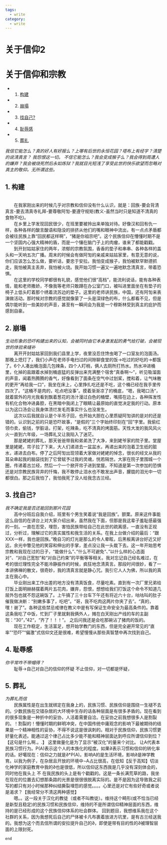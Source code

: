 ```yaml
---
tags:
  - write
category:
  - write
---
```


<h1>关于信仰2</h1> 

# 关于信仰和宗教

* 1. [构建](#first)
* 2. [崩塌](#second)
* 3. [找自己?](#third)
* 4. [耻辱感](#fourth)
* 5. [葬礼](#fifth)


*我信它能怎么？真的好人有好报么？上哪有后世的永恒花园？塔布上有经字？清楚的说清真言？ 我怨恨这一切。*
*不信它能怎么？我会变成猴子么？我会得到周遭人的嫌弃？我会被烧死然后永如炼狱？我就目光短浅了享受此世的快乐欲望而忽略对真主的敬仰。无所谓这些。*

## 1. <a name='first'></a>构建
<br>&emsp;&emsp;在我家刚出来的时候几乎对宗教和信仰没有什么认识，就是：回族-要会背清真言-要去清真寺礼拜-要尊敬阿訇-要遵守规矩(教义-虽然当时只是知道不清真的食物不吃)。
<br>&emsp;&emsp;在乡里上学发现回民很少，在班里要被拎出来单独对待。好像汉和回有仇一样，各种各样的酸言酸语和隐没的排挤从他们的嘴和眼神中流出，有一点点矛盾都会被往民族上靠“回民都这样啊”，“猪是你祖宗吧”。这个民族信仰在懵懂时期不是一个坚固内心强大精神的盾，而是一个镶在脑门子上的肉瘤，谁来了都能戳戳。
<br>&emsp;&emsp;到开封姑姑家住的两年，浓郁的宗教氛围，香香的垫子和串串、各种各样的盖头和一天响五次广播。周末的时候会有做阿訇的亲戚来姑姑家里，有意无意的说，你们应该怎么怎么做，要听话，要忠于安拉。我怕变成猴子，我怕被默罕默德抓走，我怕被真主丢弃，我怕被火烧。我开始习惯一遍又一遍地默念清真言，带着恐惧。
<br>&emsp;&emsp;在这里的学校同学都很有礼貌，感觉他们很“高档”，能流利说话，能有各种表情，能和老师撒娇，不像我等老师只敢蹲在办公室门口，被叫进里面坐在有垫子的椅子上低头盯着那个绣着流苏边的垫子。这里的老师讲民族，中国，还有阿訇来表演做活动。那时候对宗教的感觉就像蒙了一头是深绿色的布，什么都看不见，但是偶尔能听到一些美妙的声音，甚至有一瞬间会为我是一个穆斯林受到真主的庇护而感到自豪。

## 2. <a name='second'></a>崩塌
*生动形象的恐吓构建出来的认知，会被同时由它本身激发起的勇气给打破，会被现世的体验来缝补*
<br>&emsp;&emsp;离开开封姑姑家回到我们县里上学，夜里没忍住馋虫喝了一口室友的泡面汤。那晚上熄灯了，我们小声在老师手电扫过的间隙聊食堂的饭->吃过的好吃的->都饿了。6个人凑出桶泡面几包辣条，四个人盯梢，俩人去厕所打热水。热水冲进桶里，化掉的盐跟着水掉到桶底猛的反弹出来充满整个宿舍“真香啊～”，听见吸溜面的声音，闻着热腾腾的香气，好像看到了面条在空气中过划桨，搅和着，让气味散的更开“再给我一口”，我坐在床上，心里挣扎吃还是不吃，这个桶已经在我手里传四次了。“这桶不是肉的，吃点吧没事”。摸着渐渐凉了的桶底，“嗯，我喝口汤“，就着窗外的月光我看到飘着葱花的汤汁漫过白色的桶壁，嘴搭在边上，各种挥发性有机化合物冲进鼻腔，在黑暗中我闭上了眼睛让最原始的直觉决定我的行动。原本以为这口汤会让我身体溃烂发毛而事实什么也没发生。
<br>&emsp;&emsp;这次以后我就自认是个半吊子回，也开始大胆在心里质疑阿訇讲的是对的还是错的。认识到之前的只是恐吓故事，“是假的”三个字始终印刻在“回”字里。我偷红领巾卖，偷钱，学脏话，打架，吃辣条，吃不清真的烤面筋。天性大发的我风风火火一直到六年级，一场葬礼又让我陷入了迷茫。
<br>&emsp;&emsp;那是姥姥的葬礼，那天爸爸带我和弟弟洗了大净，来到姥爷家的院子里。堂屋里是姥姥，帘子拉了下来，大人们递进去一盆盆水，再递出来的泡着卫生纸的脏水，递进去白布。停了之后阿訇出现领着大家做对姥姥的悼念，很长的经文从我的耳朵串起我的脑袋找到了它曾赋予过我的灵魂，恍若隔世。大家在院子里围城一个圈，传递着古兰经，然后一个一个掀开帘子进到堂屋。不知道是第一次参加的恐惧还是对宗教民族背弃的忏悔，我不敢停止泪水也不敢发出声音，朦胧的泪光中一切都很白。那之后我怕了，我怕我死了没人给我念古兰经。

## 3. <a name='third'></a>找自己?
*我不确定我是否还能回到那片花园*
<br>&emsp;&emsp;高中分班后自我介绍，班里有个男生笑着说“我是回族”。颤栗。原来这件事能这么自信的在讲台上对大家介绍出来，虽然我在下面，但那是我这辈子羞耻感最强的一刻。一直在忍受，埋怨，害怕民族带给自己在此世的疏离感，一直没有正视过，分析过，理解过它的真实属性和我生活的关系。在我上台做介绍的最后：“跟XXX一样，我也是回族。”晚自习的灯光是那么的令人晕眩，后黑板离讲台好近又好远，余光中瞥见他的笑容和伸出的手掌，差点没让我一头栽下去。这一年开始思考宗教和我现在过的日子，“能做什么”、”什么不可避免“、”以什么样的心态面对“、“对自己宽恕”和“对自己约束”的平衡等等相关。我对忘记自己经名难过，在考的很烂理性完全不能冷静振作的时候，疯狂地念清真言。那段时间很妙，看了一本讲佛禅的散文，很奇妙，我的清真言就是静心咒。我引它人人为佛，所以我的真主在我心中。
<br>&emsp;&emsp;毕业刚出来工作出差的地方没有清真饭食，尽量吃素。直到有一次厂里兄弟给打饭上面明赫赫摆着两片五花肉，嫌弃，怨恨，想想给我们打饭这个命令不知道几层外包也就不怨这碗饭了。上午搞了三十台车下午还有将近六十台，咕咕叫的肚子催我做决断：“别嫩多事了，吃吧”。“哥，我不吃肉这两片你夹了去”。“真的，嘿！谢了”。各种这些禁忌戒律在教义中是有写保证生命安全为最高条件的。靠着这条我吃了中饭，忙到厂子里就剩我俩外人，摊在白天刚出产线的车的主副驾：“30”，”42“，“齐了！！！”。 之后问我还是会吃那碗沾了猪肉的饭的。
<br>&emsp;&emsp;现在工作稳定，生活富足，想开始学教门的东西，但是完全避开常见的“直率”“恐吓”“偏激”式信仰文还是很难，希望慢慢从那些真智慧中再次找到自己。


## 4. <a name='fourth'></a>耻辱感
*你平常咋不带帽得？*
<br>&emsp;&emsp;耻辱->自己对自己的信仰的怀疑  不止信仰，对一切都是怀疑，

## 5. <a name='fifth'></a>葬礼
*为葬礼而信*
<br>&emsp;&emsp;民族属性是在出生就绑定在我身上的，民族习惯、民族信仰是围绕一生褪不去的。少数民族在交错杂居的大环境中生存的话各种层面是有很多矛盾的。现在看到的很多现象是一种折中的妥协，人活着需要自洽。在妥协之前我想很多人是割裂的。！割裂的！懵懂时期的鲜明冲突，在中国传统中庸观念的影响下最被期待的结果是一个精神相性的妥协，不得不说这是很讽刺的。相对于民族信仰，民族习惯更好量化表述。能通过这个律己占比多少能不能和精神层面达到呼应所谓信仰到位？【这句是什么啊.。.】 这里做量化是为了显示“被汉化”的量来个对比。
让A代表本民族习惯行为。P(A)表示这个人的本族化的程度。如果∂表示习惯和信仰的转化率的话。好噶现在：信仰之力就是∂*P(A)。影响A的是生活环境，影响∂是神学教育。以我为例子，在杂居且开放的环境中¬A占比很高，在低知【反于高知】切淡化神学的家庭教育中我的∂也是很低，所以信仰这东西我是几乎没有深刻体会的，同时他在我头上 不 在我民族的头上是有个戳戳的。这是一条长满荒草的路，我坐在现在的位置去幻想那条路的光景是很很很脱离实际的。是不是因为这导致我之前写的都只有对小时候那种纠结撕裂埋怨的感觉。。。。心里还是对它有些好奇或者说是渴求？【我经常分不清这两种感觉】
<br>&emsp;&emsp;嗯。。这一段关于汉化的教徒（或者不叫教徒）。维持这个畸形(或不恰当已经是新型且稳定)的民族习惯和民族信仰，维持的不是所谓信仰精神层面的东西，维持的是已经形成的这个民族信仰体系的社会群体。 回到题目，我想维系我在这个社群的关系，因为我想死后自己的尸体被卡凡布裹着放进方坑里，是有古兰经送我的。我想为这个而去信所谓的安拉提升自己的∂，即使是带有目的性的∂被理智层面的上限封死。

```
end
```